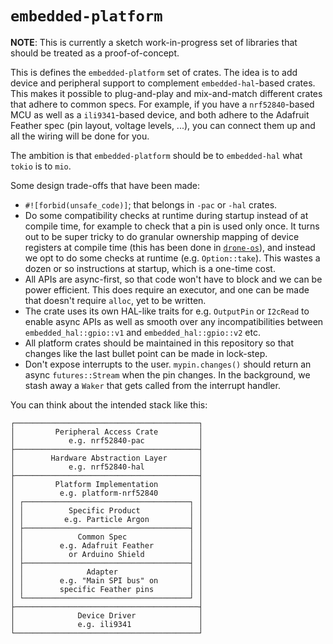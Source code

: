# `embedded-platform`

**NOTE**: This is currently a sketch work-in-progress set of libraries that should be treated as a proof-of-concept.

This is defines the `embedded-platform` set of crates.  The idea is to add device and peripheral support to complement
`embedded-hal`-based crates.  This makes it possible to plug-and-play and mix-and-match different crates that adhere to
common specs.  For example, if you have a `nrf52840`-based MCU as well as a `ili9341`-based device, and both adhere to
the Adafruit Feather spec (pin layout, voltage levels, ...), you can connect them up and all the wiring will be done for
you.

The ambition is that `embedded-platform` should be to `embedded-hal` what `tokio` is to `mio`.

Some design trade-offs that have been made:

  * `#![forbid(unsafe_code)]`; that belongs in `-pac` or `-hal` crates.
  * Do some compatibility checks at runtime during startup instead of at compile time, for example to check that a pin
    is used only once.  It turns out to be super tricky to do granular ownership mapping of device registers at compile
    time (this has been done in [`drone-os`](https://www.drone-os.com/)), and instead we opt to do some checks at
    runtime (e.g. `Option::take`).  This wastes a dozen or so instructions at startup, which is a one-time cost.
  * All APIs are async-first, so that code won't have to block and we can be power efficient.  This does require an
    executor, and one can be made that doesn't require `alloc`, yet to be written.
  * The crate uses its own HAL-like traits for e.g. `OutputPin` or `I2cRead` to enable async APIs as well as smooth
    over any incompatibilities between `embedded_hal::gpio::v1` and `embedded_hal::gpio::v2` etc.
  * All platform crates should be maintained in this repository so that changes like the last bullet point can be
    made in lock-step.
  * Don't expose interrupts to the user.  `mypin.changes()` should return an async `futures::Stream` when the pin
    changes.  In the background, we stash away a `Waker` that gets called from the interrupt handler.

You can think about the intended stack like this:

```text
┌─────────────────────────────────────────┐
│         Peripheral Access Crate         │
│            e.g. nrf52840-pac            │
├─────────────────────────────────────────┤
│        Hardware Abstraction Layer       │
│            e.g. nrf52840-hal            │
├─────────────────────────────────────────┤
│         Platform Implementation         │
│          e.g. platform-nrf52840         │
│ ┌─────────────────────────────────────┐ │
│ │          Specific Product           │ │
│ │         e.g. Particle Argon         │ │
│ ├─────────────────────────────────────┤ │
│ │            Common Spec              │ │
│ │        e.g. Adafruit Feather        │ │
│ │          or Arduino Shield          │ │
│ ├─────────────────────────────────────┤ │
│ │              Adapter                │ │
│ │        e.g. "Main SPI bus" on       │ │
│ │        specific Feather pins        │ │
│ └─────────────────────────────────────┘ │
├─────────────────────────────────────────┤
│              Device Driver              │
│              e.g. ili9341               │
└─────────────────────────────────────────┘
```
